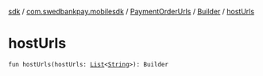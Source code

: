 [sdk](../../../index.md) / [com.swedbankpay.mobilesdk](../../index.md) / [PaymentOrderUrls](../index.md) / [Builder](index.md) / [hostUrls](./host-urls.md)

# hostUrls

`fun hostUrls(hostUrls: `[`List`](https://kotlinlang.org/api/latest/jvm/stdlib/kotlin.collections/-list/index.html)`<`[`String`](https://kotlinlang.org/api/latest/jvm/stdlib/kotlin/-string/index.html)`>): Builder`